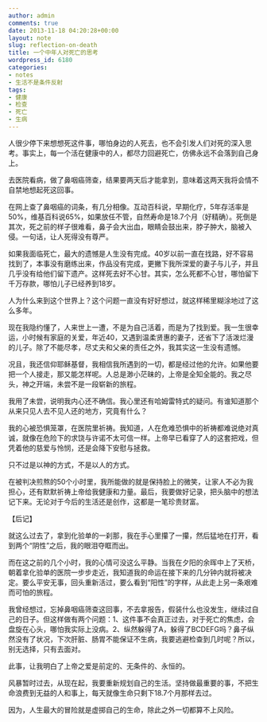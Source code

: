 ```yaml
---
author: admin
comments: true
date: 2013-11-18 04:20:28+00:00
layout: note
slug: reflection-on-death
title: 一个中年人对死亡的思考
wordpress_id: 6180
categories:
- notes
- 生活不是条件反射
tags:
- 健康
- 检查
- 死亡
- 生病
---
```


人很少停下来想想死这件事，哪怕身边的人死去，也不会引发人们对死的深入思考。事实上，每一个活在健康中的人，都尽力回避死亡，仿佛永远不会落到自己身上。

去医院看病，做了鼻咽癌筛查，结果要两天后才能拿到，意味着这两天我将会情不自禁地想起死这回事。

在网上查了鼻咽癌的词条，有几分相像。互动百科说，早期化疗，5年存活率是50%，维基百科说65%，如果放任不管，自然寿命是18.7个月（好精确）。死倒是其次，死之前的样子很难看，鼻子会大出血，眼睛会鼓出来，脖子肿大，脑被入侵。一句话，让人死得没有尊严。

如果我面临死亡，最大的遗憾是人生没有完成。40岁以前一直在找路，好不容易找到了，本事没有磨练出来，作品没有完成，更撇下我所深爱的妻子与儿子，并且几乎没有给他们留下遗产。这样死去好不心甘。其实，怎么死都不心甘，哪怕留下千万存款，哪怕儿子已经养到18岁。

人为什么来到这个世界上？这个问题一直没有好好想过，就这样稀里糊涂地过了这么多年。

现在我隐约懂了，人来世上一遭，不是为自己活着，而是为了找到爱。我一生很幸运，小时候有家庭的关爱，年近40，又遇到温柔贤惠的妻子，还省下了活泼烂漫的儿子。除了不能尽孝，尽丈夫和父亲的责任之外，我其实这一生没有遗憾。

况且，我还信仰耶稣基督，我相信我所遇到的一切，都是经过他的允许。如果他要把一个人接走，那又能怎样呢。人总是渺小茫昧的，上帝是全知全能的。我之尽头，神之开端，未尝不是一段崭新的旅程。

我用了未尝，说明我内心还不确信。我心里还有哈姆雷特式的疑问。有谁知道那个从来只见人去不见人还的地方，究竟有什么？

我的心被恐惧笼罩，在医院里祈祷。我知道，人在危难恐惧中的祈祷都难说绝对真诚，就像在危险下的求饶与许诺不太可信一样。上帝早已看穿了人的这套把戏，但凭着他的慈爱与怜悯，还是会降下安慰与拯救。

只不过是以神的方式，不是以人的方式。

在被判决煎熬的50个小时里，我所能做的就是保持脸上的微笑，让家人不必为我担心，还有默默祈祷上帝给我健康和力量。最后，我要做好记录，把头脑中的想法记下来。无论对于今后的生活还是创作，这都是一笔珍贵财富。

【后记】

就这么过去了，拿到化验单的一刹那，我在手心里攥了一攥，然后猛地在打开，看到两个“阴性”之后，我的眼泪夺眶而出。

而在这之前的几个小时，我的心情可没这么平静。当我在夕阳的余晖中上了天桥，朝着拿化验单的医院一步步走近，我知道我的命运在接下来的几分钟内就将被决定。要么平安无事，回头重新活过，要么看到“阳性”的字样，从此走上另一条艰难而可怕的旅程。

我曾经想过，忘掉鼻咽癌筛查这回事，不去拿报告，假装什么也没发生，继续过自己的日子。但这样做有两个问题：1、这件事不会真正过去，对于死亡的焦虑，会盘旋在心头，哪怕我实际上没病。2、纵然躲得了A，躲得了BCDEFG吗？鼻子纵然没有了状况，下次肝脏、肠胃不能保证不生病，我要逃避检查到几时呢？所以，别无选择，只有去面对。

此事，让我明白了上帝之爱是前定的、无条件的、永恒的。

风暴暂时过去，从现在起，我要重新规划自己的生活。坚持做最重要的事，不把生命浪费到无益的人和事上，每天就像生命只剩下18.7个月那样去过。

因为，人生最大的冒险就是虚掷自己的生命，除此之外一切都算不上风险。
